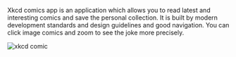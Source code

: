 Xkcd comics app is an application which allows you to read latest and interesting comics and save the personal collection. It is built by modern development standards and design guidelines and good navigation. You can click image comics and zoom to see the joke more precisely.


![xkcd comic](https://github.com/petq01/Xkcd-comics-app/blob/master/bg_cmics.jpg?raw=true)
